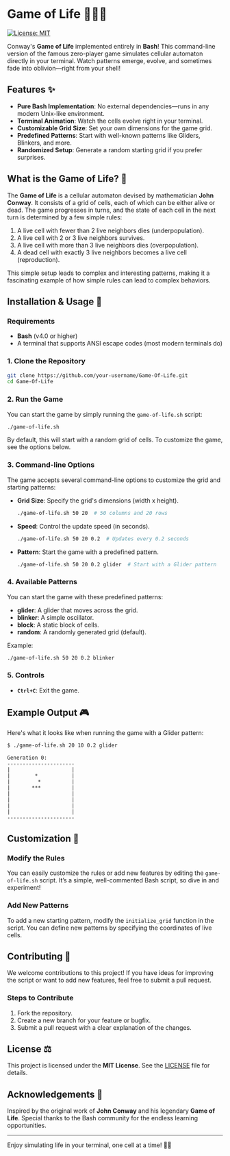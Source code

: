 # Game of Life 👾🍃🧨

[![License: MIT](https://img.shields.io/badge/License-MIT-blue.svg)](LICENSE)

Conway's **Game of Life** implemented entirely in **Bash**! This command-line version of the famous zero-player game simulates cellular automaton directly in your terminal. Watch patterns emerge, evolve, and sometimes fade into oblivion—right from your shell!

## Features ✨

- **Pure Bash Implementation**: No external dependencies—runs in any modern Unix-like environment.
- **Terminal Animation**: Watch the cells evolve right in your terminal.
- **Customizable Grid Size**: Set your own dimensions for the game grid.
- **Predefined Patterns**: Start with well-known patterns like Gliders, Blinkers, and more.
- **Randomized Setup**: Generate a random starting grid if you prefer surprises.

## What is the Game of Life? 🧬

The **Game of Life** is a cellular automaton devised by mathematician **John Conway**. It consists of a grid of cells, each of which can be either alive or dead. The game progresses in turns, and the state of each cell in the next turn is determined by a few simple rules:

1. A live cell with fewer than 2 live neighbors dies (underpopulation).
2. A live cell with 2 or 3 live neighbors survives.
3. A live cell with more than 3 live neighbors dies (overpopulation).
4. A dead cell with exactly 3 live neighbors becomes a live cell (reproduction).

This simple setup leads to complex and interesting patterns, making it a fascinating example of how simple rules can lead to complex behaviors.

## Installation & Usage 🚀

### Requirements

- **Bash** (v4.0 or higher)
- A terminal that supports ANSI escape codes (most modern terminals do)

### 1. Clone the Repository

```bash
git clone https://github.com/your-username/Game-Of-Life.git
cd Game-Of-Life
```

### 2. Run the Game

You can start the game by simply running the `game-of-life.sh` script:

```bash
./game-of-life.sh
```

By default, this will start with a random grid of cells. To customize the game, see the options below.

### 3. Command-line Options

The game accepts several command-line options to customize the grid and starting patterns:

- **Grid Size**: Specify the grid's dimensions (width x height).

  ```bash
  ./game-of-life.sh 50 20  # 50 columns and 20 rows
  ```

- **Speed**: Control the update speed (in seconds).

  ```bash
  ./game-of-life.sh 50 20 0.2  # Updates every 0.2 seconds
  ```

- **Pattern**: Start the game with a predefined pattern.

  ```bash
  ./game-of-life.sh 50 20 0.2 glider  # Start with a Glider pattern
  ```

### 4. Available Patterns

You can start the game with these predefined patterns:

- **glider**: A glider that moves across the grid.
- **blinker**: A simple oscillator.
- **block**: A static block of cells.
- **random**: A randomly generated grid (default).

Example:

```bash
./game-of-life.sh 50 20 0.2 blinker
```

### 5. Controls

- **`Ctrl+C`**: Exit the game.

## Example Output 🎮

Here's what it looks like when running the game with a Glider pattern:

```bash
$ ./game-of-life.sh 20 10 0.2 glider
```

```
Generation 0:
----------------------
|                    |
|        *           |
|         *          |
|       ***          |
|                    |
|                    |
|                    |
|                    |
----------------------
```

## Customization 🔧

### Modify the Rules

You can easily customize the rules or add new features by editing the `game-of-life.sh` script. It’s a simple, well-commented Bash script, so dive in and experiment!

### Add New Patterns

To add a new starting pattern, modify the `initialize_grid` function in the script. You can define new patterns by specifying the coordinates of live cells.

## Contributing 🤝

We welcome contributions to this project! If you have ideas for improving the script or want to add new features, feel free to submit a pull request.

### Steps to Contribute

1. Fork the repository.
2. Create a new branch for your feature or bugfix.
3. Submit a pull request with a clear explanation of the changes.

## License ⚖️

This project is licensed under the **MIT License**. See the [LICENSE](LICENSE) file for details.

## Acknowledgements 🙏

Inspired by the original work of **John Conway** and his legendary **Game of Life**. Special thanks to the Bash community for the endless learning opportunities.

---

Enjoy simulating life in your terminal, one cell at a time! 🍃👾